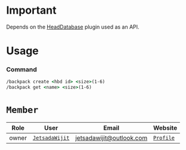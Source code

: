 # Important

Depends on the [HeadDatabase](https://www.spigotmc.org/resources/head-database.14280) plugin used as an API.

# Usage

### Command

```cmd
/backpack create <hbd id> <size>(1-6)
/backpack get <name> <size>(1-6)
```

# `Member`

|Role|User|Email|Website|
|-|-|-|-|
|owner|[`JetsadaWijit`](https://github.com/JetsadaWijit)|jetsadawijit@outlook.com|[`Profile`](https://jetsadawijit.github.io)|
